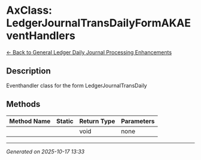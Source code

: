 # AxClass: LedgerJournalTransDailyFormAKAEventHandlers

[← Back to General Ledger Daily Journal Processing Enhancements](../README.md)

## Description

<summary> Eventhandler class for the form <c>LedgerJournalTransDaily</c> </summary>

## Methods

| Method Name | Static | Return Type | Parameters |
|-------------|--------|-------------|------------|
|  |  | void | none |

---

*Generated on 2025-10-17 13:33*
